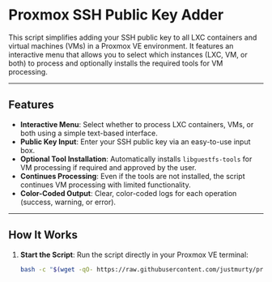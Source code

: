 # Proxmox SSH Public Key Adder

This script simplifies adding your SSH public key to all LXC containers and virtual machines (VMs) in a Proxmox VE environment. It features an interactive menu that allows you to select which instances (LXC, VM, or both) to process and optionally installs the required tools for VM processing.

---

## Features

- **Interactive Menu**: Select whether to process LXC containers, VMs, or both using a simple text-based interface.
- **Public Key Input**: Enter your SSH public key via an easy-to-use input box.
- **Optional Tool Installation**: Automatically installs `libguestfs-tools` for VM processing if required and approved by the user.
- **Continues Processing**: Even if the tools are not installed, the script continues VM processing with limited functionality.
- **Color-Coded Output**: Clear, color-coded logs for each operation (success, warning, or error).

---

## How It Works

1. **Start the Script**:
   Run the script directly in your Proxmox VE terminal:
   ```bash
   bash -c "$(wget -qO- https://raw.githubusercontent.com/justmurty/proxmox-ssh_pub-add/refs/heads/main/prox_ssh_key_pub.sh)"

